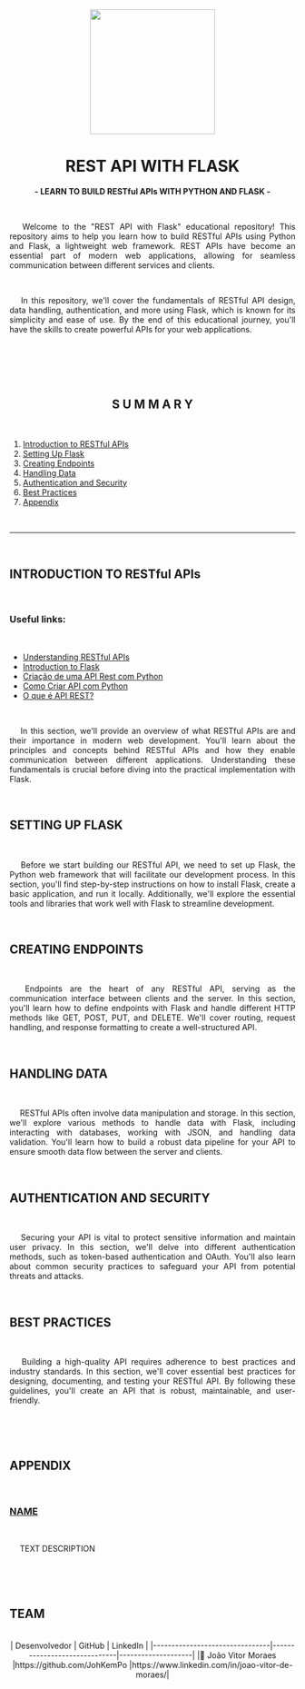 <div align="center">
  <img src="https://github.com/JohKemPo/API_Rest_Python/assets/74382074/dba0e968-16d2-47f6-ac4e-1c201998fc8c" width="220px">
</div>

<h1 align="center" id="head"><b>REST API WITH FLASK</b></h1>

<p align="center"><b> - LEARN TO BUILD RESTful APIs WITH PYTHON AND FLASK -</b></p>
<br>

<p align="justify">&emsp; Welcome to the "REST API with Flask" educational repository! This repository aims to help you learn how to build RESTful APIs using Python and Flask, a lightweight web framework. REST APIs have become an essential part of modern web applications, allowing for seamless communication between different services and clients.</p><br>

<p align="justify">&emsp; In this repository, we'll cover the fundamentals of RESTful API design, data handling, authentication, and more using Flask, which is known for its simplicity and ease of use. By the end of this educational journey, you'll have the skills to create powerful APIs for your web applications.</p><br>

<br>
<br>
<br>

<h2 align="center">S U M M A R Y</h2>
<br>

1. [Introduction to RESTful APIs](#intro)
2. [Setting Up Flask](#setup)
3. [Creating Endpoints](#endpoints)
4. [Handling Data](#data)
5. [Authentication and Security](#auth)
6. [Best Practices](#best-practices)
7. [Appendix](#appendix)

<br>

<hr>
<br>

<h2 id="intro"><b>INTRODUCTION TO RESTful APIs</b></h2><br>

<h3><b>Useful links:</b></h3><br>

- [Understanding RESTful APIs](https://www.restapitutorial.com/lessons/whatisrest.html)
- [Introduction to Flask](https://flask.palletsprojects.com/en/2.0.x/)
- <a href="https://nataniel-paiva.medium.com/cria%C3%A7%C3%A3o-de-uma-api-rest-com-python-76696d17bfb9">Criação de uma API Rest com Python</a><br>
- <a href="https://www.youtube.com/watch?v=WWVEymSt1iI&ab_channel=HashtagPrograma%C3%A7%C3%A3o">Como Criar API com Python</a><br>
- <a href="https://www.redhat.com/pt-br/topics/api/what-is-a-rest-api">O que é API REST?</a><br>
<br>

<p align="justify">&emsp; In this section, we'll provide an overview of what RESTful APIs are and their importance in modern web development. You'll learn about the principles and concepts behind RESTful APIs and how they enable communication between different applications. Understanding these fundamentals is crucial before diving into the practical implementation with Flask.</p><br>

<h2 id="setup"><b>SETTING UP FLASK</b></h2><br>

<p align="justify">&emsp; Before we start building our RESTful API, we need to set up Flask, the Python web framework that will facilitate our development process. In this section, you'll find step-by-step instructions on how to install Flask, create a basic application, and run it locally. Additionally, we'll explore the essential tools and libraries that work well with Flask to streamline development.</p><br>

<h2 id="endpoints"><b>CREATING ENDPOINTS</b></h2><br>

<p align="justify">&emsp; Endpoints are the heart of any RESTful API, serving as the communication interface between clients and the server. In this section, you'll learn how to define endpoints with Flask and handle different HTTP methods like GET, POST, PUT, and DELETE. We'll cover routing, request handling, and response formatting to create a well-structured API.</p><br>

<h2 id="data"><b>HANDLING DATA</b></h2><br>

<p align="justify">&emsp; RESTful APIs often involve data manipulation and storage. In this section, we'll explore various methods to handle data with Flask, including interacting with databases, working with JSON, and handling data validation. You'll learn how to build a robust data pipeline for your API to ensure smooth data flow between the server and clients.</p><br>

<h2 id="auth"><b>AUTHENTICATION AND SECURITY</b></h2><br>

<p align="justify">&emsp; Securing your API is vital to protect sensitive information and maintain user privacy. In this section, we'll delve into different authentication methods, such as token-based authentication and OAuth. You'll also learn about common security practices to safeguard your API from potential threats and attacks.</p><br>

<h2 id="best-practices"><b>BEST PRACTICES</b></h2><br>

<p align="justify">&emsp; Building a high-quality API requires adherence to best practices and industry standards. In this section, we'll cover essential best practices for designing, documenting, and testing your RESTful API. By following these guidelines, you'll create an API that is robust, maintainable, and user-friendly.</p><br>

<br>
<br>

<h2 id="appendix"><b>APPENDIX</b></h2><br>

<h3><a href="e">NAME</a></h3><br>

<p align="justify">&emsp; TEXT DESCRIPTION</p><br>

<br>
<br>

<h2 id="team"><b>TEAM</b></h2><br>

<div align="center">
|     Desenvolvedor              |           GitHub             |       LinkedIn     |
|--------------------------------|------------------------------|--------------------|
|👤 João Vitor Moraes            |https://github.com/JohKemPo   |https://www.linkedin.com/in/joao-vitor-de-moraes/|
</div>
<br>
